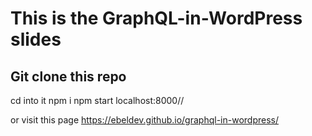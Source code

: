 # This is the GraphQL-in-WordPress slides 

## Git clone this repo
cd into it
npm i
npm start
localhost:8000//

or 
visit this page
https://ebeldev.github.io/graphql-in-wordpress/

